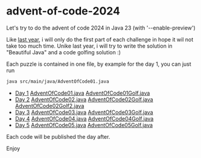 # advent-of-code-2024
Let's try to do the advent of code 2024 in Java 23 (with '--enable-preview')

Like [last year](https://github.com/forax/advent-of-code-2023), i will only do the first part of each challenge in hope it wil not take too much time.
Unike last year, i will try to write the solution in "Beautiful Java" and a code golfing solution :) 

Each puzzle is contained in one file, by example for the day 1, you can just run
```bash
java src/main/java/AdventOfCode01.java
```

- [Day  1](https://adventofcode.com/2024/day/1) [AdventOfCode01.java](src/main/java/AdventOfCode01.java) [AdventOfCode01Golf.java](src/main/java/AdventOfCode01Golf.java)
- [Day  2](https://adventofcode.com/2024/day/2) [AdventOfCode02.java](src/main/java/AdventOfCode02.java) [AdventOfCode02Golf.java](src/main/java/AdventOfCode02Golf.java) [AdventOfCode02Golf2.java](src/main/java/AdventOfCode02Golf2.java)
- [Day  3](https://adventofcode.com/2024/day/3) [AdventOfCode03.java](src/main/java/AdventOfCode03.java) [AdventOfCode03Golf.java](src/main/java/AdventOfCode03Golf.java)
- [Day  4](https://adventofcode.com/2024/day/4) [AdventOfCode04.java](src/main/java/AdventOfCode04.java) [AdventOfCode04Golf.java](src/main/java/AdventOfCode04Golf.java)
- [Day  5](https://adventofcode.com/2024/day/5) [AdventOfCode05.java](src/main/java/AdventOfCode05.java) [AdventOfCode05Golf.java](src/main/java/AdventOfCode05Golf.java)

Each code will be published the day after.

Enjoy

